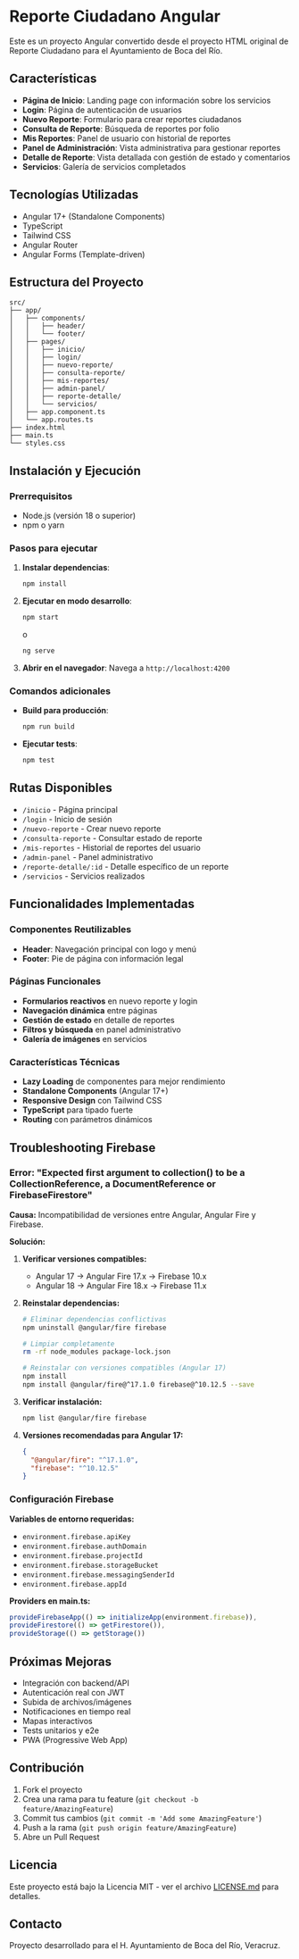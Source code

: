 # Reporte Ciudadano Angular

Este es un proyecto Angular convertido desde el proyecto HTML original de Reporte Ciudadano para el Ayuntamiento de Boca del Río.

## Características

- **Página de Inicio**: Landing page con información sobre los servicios
- **Login**: Página de autenticación de usuarios
- **Nuevo Reporte**: Formulario para crear reportes ciudadanos
- **Consulta de Reporte**: Búsqueda de reportes por folio
- **Mis Reportes**: Panel de usuario con historial de reportes
- **Panel de Administración**: Vista administrativa para gestionar reportes
- **Detalle de Reporte**: Vista detallada con gestión de estado y comentarios
- **Servicios**: Galería de servicios completados

## Tecnologías Utilizadas

- Angular 17+ (Standalone Components)
- TypeScript
- Tailwind CSS
- Angular Router
- Angular Forms (Template-driven)

## Estructura del Proyecto

```
src/
├── app/
│   ├── components/
│   │   ├── header/
│   │   └── footer/
│   ├── pages/
│   │   ├── inicio/
│   │   ├── login/
│   │   ├── nuevo-reporte/
│   │   ├── consulta-reporte/
│   │   ├── mis-reportes/
│   │   ├── admin-panel/
│   │   ├── reporte-detalle/
│   │   └── servicios/
│   ├── app.component.ts
│   └── app.routes.ts
├── index.html
├── main.ts
└── styles.css
```

## Instalación y Ejecución

### Prerrequisitos

- Node.js (versión 18 o superior)
- npm o yarn

### Pasos para ejecutar

1. **Instalar dependencias**:
   ```bash
   npm install
   ```

2. **Ejecutar en modo desarrollo**:
   ```bash
   npm start
   ```
   o
   ```bash
   ng serve
   ```

3. **Abrir en el navegador**:
   Navega a `http://localhost:4200`

### Comandos adicionales

- **Build para producción**:
  ```bash
  npm run build
  ```

- **Ejecutar tests**:
  ```bash
  npm test
  ```

## Rutas Disponibles

- `/inicio` - Página principal
- `/login` - Inicio de sesión
- `/nuevo-reporte` - Crear nuevo reporte
- `/consulta-reporte` - Consultar estado de reporte
- `/mis-reportes` - Historial de reportes del usuario
- `/admin-panel` - Panel administrativo
- `/reporte-detalle/:id` - Detalle específico de un reporte
- `/servicios` - Servicios realizados

## Funcionalidades Implementadas

### Componentes Reutilizables
- **Header**: Navegación principal con logo y menú
- **Footer**: Pie de página con información legal

### Páginas Funcionales
- **Formularios reactivos** en nuevo reporte y login
- **Navegación dinámica** entre páginas
- **Gestión de estado** en detalle de reportes
- **Filtros y búsqueda** en panel administrativo
- **Galería de imágenes** en servicios

### Características Técnicas
- **Lazy Loading** de componentes para mejor rendimiento
- **Standalone Components** (Angular 17+)
- **Responsive Design** con Tailwind CSS
- **TypeScript** para tipado fuerte
- **Routing** con parámetros dinámicos

## Troubleshooting Firebase

### Error: "Expected first argument to collection() to be a CollectionReference, a DocumentReference or FirebaseFirestore"

**Causa:** Incompatibilidad de versiones entre Angular, Angular Fire y Firebase.

**Solución:**

1. **Verificar versiones compatibles:**
   - Angular 17 → Angular Fire 17.x → Firebase 10.x
   - Angular 18 → Angular Fire 18.x → Firebase 11.x

2. **Reinstalar dependencias:**
   ```bash
   # Eliminar dependencias conflictivas
   npm uninstall @angular/fire firebase
   
   # Limpiar completamente
   rm -rf node_modules package-lock.json
   
   # Reinstalar con versiones compatibles (Angular 17)
   npm install
   npm install @angular/fire@^17.1.0 firebase@^10.12.5 --save
   ```

3. **Verificar instalación:**
   ```bash
   npm list @angular/fire firebase
   ```

4. **Versiones recomendadas para Angular 17:**
   ```json
   {
     "@angular/fire": "^17.1.0",
     "firebase": "^10.12.5"
   }
   ```

### Configuración Firebase

**Variables de entorno requeridas:**
- `environment.firebase.apiKey`
- `environment.firebase.authDomain`
- `environment.firebase.projectId`
- `environment.firebase.storageBucket`
- `environment.firebase.messagingSenderId`
- `environment.firebase.appId`

**Providers en main.ts:**
```typescript
provideFirebaseApp(() => initializeApp(environment.firebase)),
provideFirestore(() => getFirestore()),
provideStorage(() => getStorage())
```

## Próximas Mejoras

- Integración con backend/API
- Autenticación real con JWT
- Subida de archivos/imágenes
- Notificaciones en tiempo real
- Mapas interactivos
- Tests unitarios y e2e
- PWA (Progressive Web App)

## Contribución

1. Fork el proyecto
2. Crea una rama para tu feature (`git checkout -b feature/AmazingFeature`)
3. Commit tus cambios (`git commit -m 'Add some AmazingFeature'`)
4. Push a la rama (`git push origin feature/AmazingFeature`)
5. Abre un Pull Request

## Licencia

Este proyecto está bajo la Licencia MIT - ver el archivo [LICENSE.md](LICENSE.md) para detalles.

## Contacto

Proyecto desarrollado para el H. Ayuntamiento de Boca del Río, Veracruz.